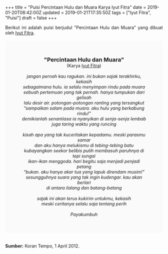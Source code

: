 +++
title = "Puisi Percintaan Hulu dan Muara Karya Iyut Fitra"
date = 2019-01-20T08:42:00Z
updated = 2019-01-21T17:35:50Z
tags = ["Iyut Fitra", "Puisi"]
draft = false
+++

<div dir="ltr" style="text-align: left;" trbidi="on"><div dir="ltr" style="text-align: left;" trbidi="on"><div style="text-align: justify;">Berikut ini adalah puisi berjudul "Percintaan Hulu dan Muara" yang dibuat oleh <a href="https://id.wikipedia.org/wiki/Iyut_Fitra" target="_blank">Iyut Fitra</a>.</div><br /><div style="background: #FAFAFA; font-size: 14px; height: auto; margin: 0 auto; padding: 50px; text-align: center; width: auto;"><span style="font-size: 18px;"><b>"Percintaan Hulu dan Muara"</b></span><br />(Karya <a href="https://www.sekata.web.id/tags/iyut-fitra" target="_blank">Iyut Fitra</a>)<br /><br /><i>jangan pernah kau ragukan. ini bukan sajak terakhirku, kekasih<br />sebagaimana hulu. ia selalu menyimpan rindu pada muara<br />sebuah pertemuan yang tak pernah. hanya tumpukan dari gelisah<br />lalu desir air. potongan-potongan ranting yang tersangkut<br />“sampaikan salam pada muara. aku hulu yang berkabung rindu!”<br />demikianlah senantiasa ia nyanyikan di senja-senja lembab<br />juga taring waktu yang runcing<br /><br />kisah apa yang tak kuceritakan kepadamu. meski parasmu samar<br />dan aku hanya melukismu di tebing-tebing batu<br />kubayangkan seekor belibis putih membasuh paruhnya di tepi sungai<br />ikan-ikan menggoda. hari begitu saja menjadi penjadi petang<br />“bukan. aku hanya akar tua yang lapuk direndam musim!”<br />sesungguhnya suara yang tak ingin kudengar. kau akan berlari<br />di antara ilalang dan batang-batang<br /><br />sajak ini akan terus kukirim untukmu, kekasih<br />meski ceritanya selalu saja tentang perih<br /><br />Payakumbuh</i><b> </b></div></div><b><br /></b> <br /><div style="text-align: justify;"><b>Sumber:</b> Koran Tempo, 1 April 2012.</div></div>
